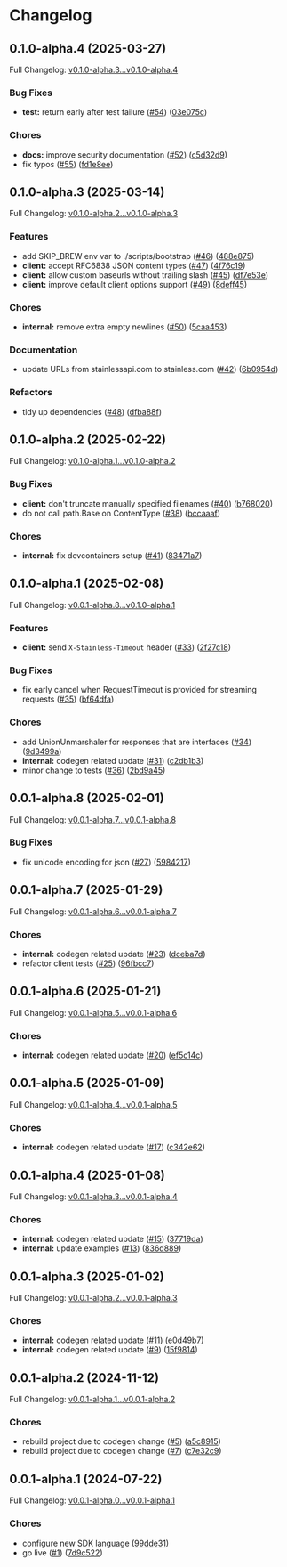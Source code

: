 # Changelog

## 0.1.0-alpha.4 (2025-03-27)

Full Changelog: [v0.1.0-alpha.3...v0.1.0-alpha.4](https://github.com/brennoo/findcep-go/compare/v0.1.0-alpha.3...v0.1.0-alpha.4)

### Bug Fixes

* **test:** return early after test failure ([#54](https://github.com/brennoo/findcep-go/issues/54)) ([03e075c](https://github.com/brennoo/findcep-go/commit/03e075cebb5b59168afdfd19edbbe618b6ab649f))


### Chores

* **docs:** improve security documentation ([#52](https://github.com/brennoo/findcep-go/issues/52)) ([c5d32d9](https://github.com/brennoo/findcep-go/commit/c5d32d97e82924d4d350dd8dcce667a0d1365952))
* fix typos ([#55](https://github.com/brennoo/findcep-go/issues/55)) ([fd1e8ee](https://github.com/brennoo/findcep-go/commit/fd1e8ee26d5d5ce0ec3d77f187e5871c94dbb3dd))

## 0.1.0-alpha.3 (2025-03-14)

Full Changelog: [v0.1.0-alpha.2...v0.1.0-alpha.3](https://github.com/brennoo/findcep-go/compare/v0.1.0-alpha.2...v0.1.0-alpha.3)

### Features

* add SKIP_BREW env var to ./scripts/bootstrap ([#46](https://github.com/brennoo/findcep-go/issues/46)) ([488e875](https://github.com/brennoo/findcep-go/commit/488e875936d1a18630d45128a78ce7fb837808a8))
* **client:** accept RFC6838 JSON content types ([#47](https://github.com/brennoo/findcep-go/issues/47)) ([4f76c19](https://github.com/brennoo/findcep-go/commit/4f76c1925f3543b10dffaeb3ab7e61911a2eb75f))
* **client:** allow custom baseurls without trailing slash ([#45](https://github.com/brennoo/findcep-go/issues/45)) ([df7e53e](https://github.com/brennoo/findcep-go/commit/df7e53ec69b596f1771aa089073c5ef71e96126a))
* **client:** improve default client options support ([#49](https://github.com/brennoo/findcep-go/issues/49)) ([8deff45](https://github.com/brennoo/findcep-go/commit/8deff4568dc6146539769a1c2048e118483d56d8))


### Chores

* **internal:** remove extra empty newlines ([#50](https://github.com/brennoo/findcep-go/issues/50)) ([5caa453](https://github.com/brennoo/findcep-go/commit/5caa453f06ab3ff064eaaf8477328b037842d04b))


### Documentation

* update URLs from stainlessapi.com to stainless.com ([#42](https://github.com/brennoo/findcep-go/issues/42)) ([6b0954d](https://github.com/brennoo/findcep-go/commit/6b0954dc0c2f291d4dd586ba45ba4d04499be99b))


### Refactors

* tidy up dependencies ([#48](https://github.com/brennoo/findcep-go/issues/48)) ([dfba88f](https://github.com/brennoo/findcep-go/commit/dfba88f0c456b8c4a09c20c593c3150fc46918db))

## 0.1.0-alpha.2 (2025-02-22)

Full Changelog: [v0.1.0-alpha.1...v0.1.0-alpha.2](https://github.com/brennoo/findcep-go/compare/v0.1.0-alpha.1...v0.1.0-alpha.2)

### Bug Fixes

* **client:** don't truncate manually specified filenames ([#40](https://github.com/brennoo/findcep-go/issues/40)) ([b768020](https://github.com/brennoo/findcep-go/commit/b76802041dda18d22bdad29538dfd74d13d66ee9))
* do not call path.Base on ContentType ([#38](https://github.com/brennoo/findcep-go/issues/38)) ([bccaaaf](https://github.com/brennoo/findcep-go/commit/bccaaaf8ad6b216f493e85cfe925932a8d61ebbd))


### Chores

* **internal:** fix devcontainers setup ([#41](https://github.com/brennoo/findcep-go/issues/41)) ([83471a7](https://github.com/brennoo/findcep-go/commit/83471a7ef8ca1afd6a9949d595fa6e39f34e8bad))

## 0.1.0-alpha.1 (2025-02-08)

Full Changelog: [v0.0.1-alpha.8...v0.1.0-alpha.1](https://github.com/brennoo/findcep-go/compare/v0.0.1-alpha.8...v0.1.0-alpha.1)

### Features

* **client:** send `X-Stainless-Timeout` header ([#33](https://github.com/brennoo/findcep-go/issues/33)) ([2f27c18](https://github.com/brennoo/findcep-go/commit/2f27c18816e67e73e8518061398d886460a19017))


### Bug Fixes

* fix early cancel when RequestTimeout is provided for streaming requests ([#35](https://github.com/brennoo/findcep-go/issues/35)) ([bf64dfa](https://github.com/brennoo/findcep-go/commit/bf64dfa5c7f92cca9e2084c615059722c08d57e1))


### Chores

* add UnionUnmarshaler for responses that are interfaces ([#34](https://github.com/brennoo/findcep-go/issues/34)) ([9d3499a](https://github.com/brennoo/findcep-go/commit/9d3499a9eb773b77d75d5f71d46e3f5353e13b82))
* **internal:** codegen related update ([#31](https://github.com/brennoo/findcep-go/issues/31)) ([c2db1b3](https://github.com/brennoo/findcep-go/commit/c2db1b38ea244d9c6b08f92ed3ed5e9a953982fe))
* minor change to tests ([#36](https://github.com/brennoo/findcep-go/issues/36)) ([2bd9a45](https://github.com/brennoo/findcep-go/commit/2bd9a45d65f90938751cd2ca21ef0c05b2cb0a6a))

## 0.0.1-alpha.8 (2025-02-01)

Full Changelog: [v0.0.1-alpha.7...v0.0.1-alpha.8](https://github.com/brennoo/findcep-go/compare/v0.0.1-alpha.7...v0.0.1-alpha.8)

### Bug Fixes

* fix unicode encoding for json ([#27](https://github.com/brennoo/findcep-go/issues/27)) ([5984217](https://github.com/brennoo/findcep-go/commit/5984217380f2b02f3ceeaddb8a0d329b29822265))

## 0.0.1-alpha.7 (2025-01-29)

Full Changelog: [v0.0.1-alpha.6...v0.0.1-alpha.7](https://github.com/brennoo/findcep-go/compare/v0.0.1-alpha.6...v0.0.1-alpha.7)

### Chores

* **internal:** codegen related update ([#23](https://github.com/brennoo/findcep-go/issues/23)) ([dceba7d](https://github.com/brennoo/findcep-go/commit/dceba7dfe8b50729e0df7c83d1ca241d28c7dd9d))
* refactor client tests ([#25](https://github.com/brennoo/findcep-go/issues/25)) ([96fbcc7](https://github.com/brennoo/findcep-go/commit/96fbcc77b9d305d1dbd12930b27730021b4ab917))

## 0.0.1-alpha.6 (2025-01-21)

Full Changelog: [v0.0.1-alpha.5...v0.0.1-alpha.6](https://github.com/brennoo/findcep-go/compare/v0.0.1-alpha.5...v0.0.1-alpha.6)

### Chores

* **internal:** codegen related update ([#20](https://github.com/brennoo/findcep-go/issues/20)) ([ef5c14c](https://github.com/brennoo/findcep-go/commit/ef5c14ce644d5b5d70fec33db8d0200d9bbb57c6))

## 0.0.1-alpha.5 (2025-01-09)

Full Changelog: [v0.0.1-alpha.4...v0.0.1-alpha.5](https://github.com/brennoo/findcep-go/compare/v0.0.1-alpha.4...v0.0.1-alpha.5)

### Chores

* **internal:** codegen related update ([#17](https://github.com/brennoo/findcep-go/issues/17)) ([c342e62](https://github.com/brennoo/findcep-go/commit/c342e62830135590ffa42c846e6e142b2fa69bc3))

## 0.0.1-alpha.4 (2025-01-08)

Full Changelog: [v0.0.1-alpha.3...v0.0.1-alpha.4](https://github.com/brennoo/findcep-go/compare/v0.0.1-alpha.3...v0.0.1-alpha.4)

### Chores

* **internal:** codegen related update ([#15](https://github.com/brennoo/findcep-go/issues/15)) ([37719da](https://github.com/brennoo/findcep-go/commit/37719da1417436155e58cbca54509e78a2f22a14))
* **internal:** update examples ([#13](https://github.com/brennoo/findcep-go/issues/13)) ([836d889](https://github.com/brennoo/findcep-go/commit/836d88961b03698dc066e28a81efe4bfeaf07ebf))

## 0.0.1-alpha.3 (2025-01-02)

Full Changelog: [v0.0.1-alpha.2...v0.0.1-alpha.3](https://github.com/brennoo/findcep-go/compare/v0.0.1-alpha.2...v0.0.1-alpha.3)

### Chores

* **internal:** codegen related update ([#11](https://github.com/brennoo/findcep-go/issues/11)) ([e0d49b7](https://github.com/brennoo/findcep-go/commit/e0d49b701c2f9d6a4c46a73074f69494f5c72bec))
* **internal:** codegen related update ([#9](https://github.com/brennoo/findcep-go/issues/9)) ([15f9814](https://github.com/brennoo/findcep-go/commit/15f9814476aab9f824f27ae614aef459c5b16145))

## 0.0.1-alpha.2 (2024-11-12)

Full Changelog: [v0.0.1-alpha.1...v0.0.1-alpha.2](https://github.com/brennoo/findcep-go/compare/v0.0.1-alpha.1...v0.0.1-alpha.2)

### Chores

* rebuild project due to codegen change ([#5](https://github.com/brennoo/findcep-go/issues/5)) ([a5c8915](https://github.com/brennoo/findcep-go/commit/a5c89156bdd5b2ce8cdc782d82ae4e29ac1429cf))
* rebuild project due to codegen change ([#7](https://github.com/brennoo/findcep-go/issues/7)) ([c7e32c9](https://github.com/brennoo/findcep-go/commit/c7e32c9aed394fe54545362ac19019f1d5b6b480))

## 0.0.1-alpha.1 (2024-07-22)

Full Changelog: [v0.0.1-alpha.0...v0.0.1-alpha.1](https://github.com/brennoo/findcep-go/compare/v0.0.1-alpha.0...v0.0.1-alpha.1)

### Chores

* configure new SDK language ([99dde31](https://github.com/brennoo/findcep-go/commit/99dde31c9e2209bc3d7a506fa87deca2fd6d7605))
* go live ([#1](https://github.com/brennoo/findcep-go/issues/1)) ([7d9c522](https://github.com/brennoo/findcep-go/commit/7d9c52288811023b65270f13d3348108dbd7ad49))
